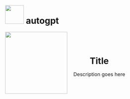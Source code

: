 # <img src="https://user-images.githubusercontent.com/26815443/220185580-50712c82-8267-4a61-aea4-afbd37679584.png" height="60" width="60" align="bottom">  autogpt

<div style="display: flex; align-items: center;">
  <img src="https://user-images.githubusercontent.com/26815443/220185580-50712c82-8267-4a61-aea4-afbd37679584.png" style="width: 200px; height: 200px; object-fit: cover;"/>
  <div style="margin-left: 20px; text-align: center;">
    <h1 style="margin-bottom: 0;">Title</h1>
    <p style="font-size: 16px;">Description goes here</p>
  </div>
</div>
